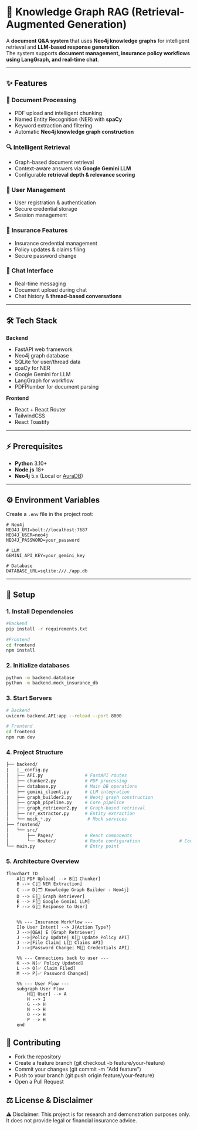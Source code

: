 # 📌 Knowledge Graph RAG (Retrieval-Augmented Generation)

A **document Q&A system** that uses **Neo4j knowledge graphs** for intelligent retrieval and **LLM-based response generation**.  
The system supports **document management, insurance policy workflows using LangGraph, and real-time chat**.

---

## ✨ Features

### 📄 Document Processing
- PDF upload and intelligent chunking  
- Named Entity Recognition (NER) with **spaCy**  
- Keyword extraction and filtering  
- Automatic **Neo4j knowledge graph construction**  

### 🔍 Intelligent Retrieval
- Graph-based document retrieval  
- Context-aware answers via **Google Gemini LLM**  
- Configurable **retrieval depth & relevance scoring**  

### 👤 User Management
- User registration & authentication  
- Secure credential storage  
- Session management  

### 🏦 Insurance Features
- Insurance credential management  
- Policy updates & claims filing  
- Secure password change  

### 💬 Chat Interface
- Real-time messaging  
- Document upload during chat  
- Chat history & **thread-based conversations**  

---

## 🛠 Tech Stack

**Backend**
- FastAPI web framework
- Neo4j graph database
- SQLite for user/thread data
- spaCy for NER
- Google Gemini for LLM
- LangGraph for workflow
- PDFPlumber for document parsing 

**Frontend**
- React + React Router  
- TailwindCSS  
- React Toastify  

---

## ⚡ Prerequisites

- **Python** 3.10+  
- **Node.js** 18+  
- **Neo4j** 5.x (Local or [AuraDB](https://neo4j.com/cloud/aura/))  

---

## ⚙️ Environment Variables

Create a `.env` file in the project root:

```env
# Neo4j
NEO4J_URI=bolt://localhost:7687
NEO4J_USER=neo4j
NEO4J_PASSWORD=your_password

# LLM
GEMINI_API_KEY=your_gemini_key

# Database
DATABASE_URL=sqlite:///./app.db
```

---
##  🚀 Setup

### 1. Install Dependencies
```bash
#Backend
pip install -r requirements.txt

#Frontend
cd frontend
npm install
```

### 2. Initialize databases
```bash
python -m backend.database
python -m backend.mock_insurance_db
```

### 3. Start Servers
```bash
# Backend
uvicorn backend.API:app --reload --port 8000

# Frontend
cd frontend
npm run dev
```

### 4. Project Structure
```bash
├── backend/
|   |__config.py 
│   ├── API.py                # FastAPI routes
│   ├── chunker2.py           # PDF processing
│   ├── database.py           # Main DB operations
│   ├── gemini_client.py      # LLM integration
│   ├── graph_builder2.py     # Neo4j graph construction
│   ├── graph_pipeline.py     # Core pipeline
│   ├── graph_retriever2.py   # Graph-based retrieval
│   ├── ner_extractor.py      # Entity extraction
│   └── mock_*.py              # Mock services
├── frontend/
│   └── src/
│       ├── Pages/            # React components
│       └── Router/           # Route configuration               # Configuration settings
└── main.py                   # Entry point
```

### 5. Architecture Overview
```mermaid
flowchart TD
    A[📄 PDF Upload] --> B[🔹 Chunker]
    B --> C[🧠 NER Extraction]
    C --> D[🗂 Knowledge Graph Builder - Neo4j]
    D --> E[🔎 Graph Retriever]
    E --> F[🤖 Google Gemini LLM]
    F --> G[💬 Response to User]


    %% --- Insurance Workflow ---
    I[⚙️ User Intent] --> J{Action Type?}
    J -->|Q&A| E [Graph Retriever]
    J -->|Policy Update| K[📑 Update Policy API]
    J -->|File Claim| L[📌 Claims API]
    J -->|Password Change| M[🔑 Credentials API]

    %% --- Connections back to user ---
    K --> N[✅ Policy Updated]
    L --> O[✅ Claim Filed]
    M --> P[✅ Password Changed]

    %% --- User Flow ---
    subgraph User Flow
        H[👤 User] --> A
        H --> I
        G --> H
        N --> H
        O --> H
        P --> H
    end
```

## 🤝 Contributing

- Fork the repository
- Create a feature branch (git checkout -b feature/your-feature)
- Commit your changes (git commit -m "Add feature")
- Push to your branch (git push origin feature/your-feature)
- Open a Pull Request

## ⚖️ License & Disclaimer
⚠️ Disclaimer: This project is for research and demonstration purposes only.
It does not provide legal or financial insurance advice.







